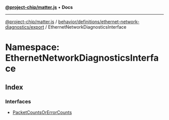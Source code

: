 [**@project-chip/matter.js**](../../../../../../README.md) • **Docs**

***

[@project-chip/matter.js](../../../../../../modules.md) / [behavior/definitions/ethernet-network-diagnostics/export](../../README.md) / EthernetNetworkDiagnosticsInterface

# Namespace: EthernetNetworkDiagnosticsInterface

## Index

### Interfaces

- [PacketCountsOrErrorCounts](interfaces/PacketCountsOrErrorCounts.md)
